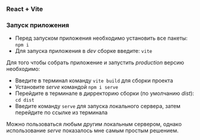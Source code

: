 ### React + Vite

### Запуск приложения

* Перед запуском приложения необходимо установить все пакеты: `npm i`
* Для запуска приложения в *dev* сборке введите: `vite`

Для того чтобы собрать приложение и запустить *production* версию необходимо:
* Введите в терминал команду `vite build` для сборки проекта
* Установите *serve* командой `npm i serve`
* Перейдите в терминале в дирректорию сборки (по умолчанию *dist*): `cd dist`
* Введите команду `serve` для запуска локального сервера, затем перейдите 
по ссылке из терминала

Можно пользоваться любым другим локальным сервером, однако использование *serve* показалось 
мне самым простым решением.
